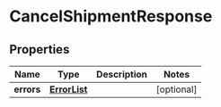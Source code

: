 # CancelShipmentResponse

## Properties
Name | Type | Description | Notes
------------ | ------------- | ------------- | -------------
**errors** | [**ErrorList**](ErrorList.md) |  |  [optional]
